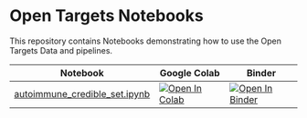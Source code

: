 <!-- Automatically generated README. Use utils/readme.py to modify it. -->

# Open Targets Notebooks

This repository contains Notebooks demonstrating how to use the Open Targets Data and pipelines.

| Notebook | Google Colab | Binder |
|---|---|---|
| [autoimmune_credible_set.ipynb](examples/autoimmune_credible_set.ipynb) | [![Open In Colab](https://colab.research.google.com/assets/colab-badge.svg)](https://colab.research.google.com/github/opentargets/notebooks/blob/main/examples/autoimmune_credible_set.ipynb) | [![Open In Binder](https://mybinder.org/badge_logo.svg)](https://mybinder.org/v2/gh/opentargets/notebooks/main?filepath=examples/autoimmune_credible_set.ipynb) |
